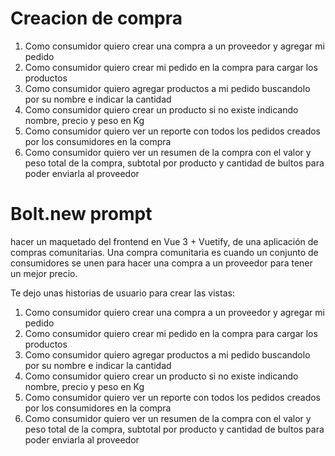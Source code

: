 
# Creacion de compra

1. Como consumidor quiero crear una compra a un proveedor y agregar mi pedido
2. Como consumidor quiero crear mi pedido en la compra para cargar los productos
3. Como consumidor quiero agregar productos a mi pedido buscandolo por su nombre e indicar
la cantidad
4. Como consumidor quiero crear un producto si no existe indicando nombre, precio y peso en Kg
5. Como consumidor quiero ver un reporte con todos los pedidos creados por los consumidores en la compra
6. Como consumidor quiero ver un resumen de la compra con el valor y peso total de la compra, subtotal 
por producto y cantidad de bultos para poder enviarla al proveedor

# Bolt.new prompt

hacer un maquetado del frontend en Vue 3 + Vuetify, de una aplicación de compras comunitarias. Una compra comunitaria es cuando un conjunto de consumidores se unen para hacer una compra a un proveedor para tener un mejor precio.

Te dejo unas historias de usuario para crear las vistas:
1. Como consumidor quiero crear una compra a un proveedor y agregar mi pedido
2. Como consumidor quiero crear mi pedido en la compra para cargar los productos
3. Como consumidor quiero agregar productos a mi pedido buscandolo por su nombre e indicar
la cantidad
4. Como consumidor quiero crear un producto si no existe indicando nombre, precio y peso en Kg
5. Como consumidor quiero ver un reporte con todos los pedidos creados por los consumidores en la compra
6. Como consumidor quiero ver un resumen de la compra con el valor y peso total de la compra, subtotal 
por producto y cantidad de bultos para poder enviarla al proveedor